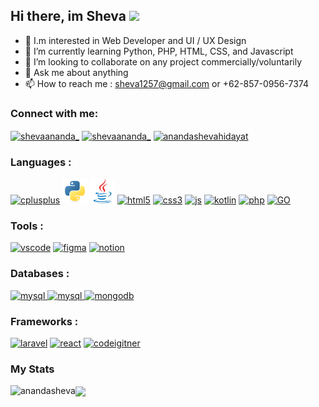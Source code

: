 ## Hi there, im Sheva <img src="https://github.com/TheDudeThatCode/TheDudeThatCode/blob/master/Assets/Hi.gif" width="30px">

- 👀 I.m interested in Web Developer and UI / UX Design
- 🌱 I’m currently learning Python, PHP, HTML, CSS, and Javascript
- 👯 I’m looking to collaborate on any project commercially/voluntarily
- 💬 Ask me about anything
- 📫 How to reach me : sheva1257@gmail.com or +62-857-0956-7374

<h3 align="left">Connect with me:</h3>
<p align="left">
<a href="https://instagram.com/shevaananda_" target="blank"><img align="center" src="https://raw.githubusercontent.com/rahuldkjain/github-profile-readme-generator/master/src/images/icons/Social/instagram.svg" alt="shevaananda_" height="30" width="40" /></a>
<a href="https://twitter.com/shevaananda_" target="blank"><img align="center" src="https://upload.wikimedia.org/wikipedia/commons/c/ce/X_logo_2023.svg" alt="shevaananda_" height="30" width="30" /></a>
<a href="https://linkedin.com/in/anandashevahidayat" target="blank"><img align="center" src="https://raw.githubusercontent.com/rahuldkjain/github-profile-readme-generator/master/src/images/icons/Social/linked-in-alt.svg" alt="anandashevahidayat" height="30" width="40" /></a>
                                           
<h3 align="left">Languages :</h3>
<p align="left">
<a href="https://www.w3schools.com/cpp/"> <img src="https://upload.wikimedia.org/wikipedia/commons/1/18/ISO_C%2B%2B_Logo.svg" alt="cplusplus" width="40" height="40"/></a> 
<a href="https://www.python.org"> <img src="https://raw.githubusercontent.com/devicons/devicon/master/icons/python/python-original.svg" alt="python" width="40" height="40"/></a>
<a href="https://www.java.com"> <img src="https://raw.githubusercontent.com/devicons/devicon/master/icons/java/java-original.svg" alt="java" width="40" height="40"/></a>
<a href="https://www.w3schools.com/html/"> <img src="https://upload.wikimedia.org/wikipedia/commons/6/61/HTML5_logo_and_wordmark.svg" alt="html5" width="40" height="40"/></a>
<a href="https://www.w3schools.com/css/"> <img src="https://upload.wikimedia.org/wikipedia/commons/d/d5/CSS3_logo_and_wordmark.svg" alt="css3" width="40" height="40"/></a>
<a href="https://www.w3schools.com/js/"> <img src="https://upload.wikimedia.org/wikipedia/commons/9/99/Unofficial_JavaScript_logo_2.svg" alt="js" width="40" height="40"/></a>
<a href="https://kotlinlang.org/"> <img src="https://upload.wikimedia.org/wikipedia/commons/0/06/Kotlin_Icon.svg" alt="kotlin" width="40" height="40"/></a>
<a href="https://www.php.net/"> <img src="https://upload.wikimedia.org/wikipedia/commons/2/27/PHP-logo.svg" alt="php" width="40" height="40"/></a>
<a href="https://go.dev/"> <img src="https://upload.wikimedia.org/wikipedia/commons/0/05/Go_Logo_Blue.svg" alt="GO" width="40" height="40"/></a>

<h3 align="left">Tools :</h3>
<p align="left">
<a href="https://code.visualstudio.com/"> <img src="https://upload.wikimedia.org/wikipedia/commons/9/9a/Visual_Studio_Code_1.35_icon.svg" alt="vscode" width="40" height="40"/></a>
<a href="https://www.figma.com/"> <img src="https://upload.wikimedia.org/wikipedia/commons/3/33/Figma-logo.svg" alt="figma" width="40" height="40"/></a>
<a href="https://www.notion.so/"> <img src="https://upload.wikimedia.org/wikipedia/commons/e/e9/Notion-logo.svg" alt="notion" width="40" height="40"/></a>

<h3 align="left">Databases :</h3>
<p align="left">
<a href="https://dev.mysql.com/"> <img src="https://upload.wikimedia.org/wikipedia/commons/0/0a/MySQL_textlogo.svg" alt="mysql" width="40" height="40"/> </a>
<a href="https://www.sqlite.org/index.html"> <img src="https://upload.wikimedia.org/wikipedia/commons/9/97/Sqlite-square-icon.svg" alt="mysql" width="40" height="40"/> </a>
<a href="https://www.mongodb.com/lp/cloud/atlas/try4?utm_source=bing&utm_campaign=search_bs_pl_evergreen_atlas_core_prosp-brand_gic-null_apac-id_ps-all_desktop_eng_lead&utm_term=mongodb&utm_medium=cpc_paid_search&utm_ad=e&utm_ad_campaign_id=415204525&adgroup=1212761794897445&msclkid=5a2f116679bc1e50caad77eebbcb3557"> <img src="https://upload.wikimedia.org/wikipedia/commons/9/93/MongoDB_Logo.svg" alt="mongodb" width="40" height="40"/> </a>

<h3 align="left">Frameworks :</h3>
<p align="left">
<a href="https://laravel.com/"> <img src="https://upload.wikimedia.org/wikipedia/commons/9/9a/Laravel.svg" alt="laravel" width="40" height="40"/></a>
<a href="https://react.dev/"> <img src="https://upload.wikimedia.org/wikipedia/commons/3/30/React_Logo_SVG.svg" alt="react" width="40" height="40"/></a>
<a href="https://codeigniter.com/"> <img src="https://cdn1.iconfinder.com/data/icons/logos-3/304/codeigniter-icon-1024.png" alt="codeigitner" width="40" height="40"/></a>



</p>
<h3 align="left">My Stats</h3>
<p><img align="left" src="https://github-readme-stats.vercel.app/api/top-langs?username=anandasheva&show_icons=true&locale=en&layout=compact&theme=tokyonight" alt="anandasheva" /></p>
<a href="https://github.com/anandasheva/github-readme-stats">
  <img align="center" src="https://github-readme-stats.vercel.app/api?username=anandasheva&theme=tokyonight" />
</a>

